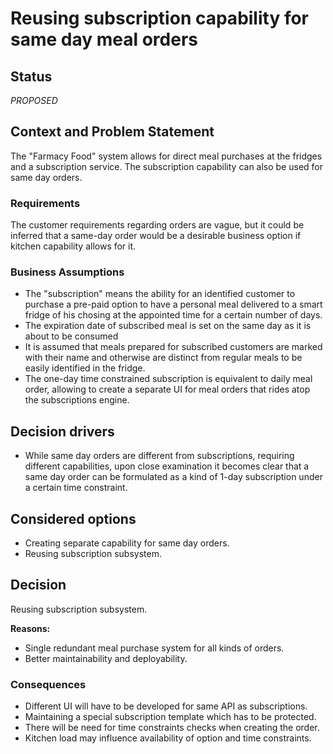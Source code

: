 # Reusing subscription capability for same day meal orders

## Status

_PROPOSED_

## Context and Problem Statement

The "Farmacy Food" system allows for direct meal purchases at the fridges and a subscription service. The subscription capability can also be used for same day orders.

### Requirements

The customer requirements regarding orders are vague, but it could be inferred that a same-day order would be a desirable business option if kitchen capability allows for it.

### Business Assumptions

* The "subscription" means the ability for an identified customer to purchase a pre-paid option to have a personal meal delivered to a smart fridge of his chosing at the appointed time for a certain number of days. 
* The expiration date of subscribed meal is set on the same day as it is about to be consumed
* It is assumed that meals prepared for subscribed customers are marked with their name and otherwise are distinct from regular meals to be easily identified in the fridge.
* The one-day time constrained subscription is equivalent to daily meal order, allowing to create a separate UI for meal orders that rides atop the subscriptions engine.

## Decision drivers

* While same day orders are different from subscriptions, requiring different capabilities, upon close examination it becomes clear that a same day order can be formulated as a kind of 1-day subscription under a certain time constraint.

## Considered options 

* Creating separate capability for same day orders.
* Reusing subscription subsystem.

## Decision

Reusing subscription subsystem.

__Reasons:__ 

* Single redundant meal purchase system for all kinds of orders.
* Better maintainability and deployability.

### Consequences

* Different UI will have to be developed for same API as subscriptions.
* Maintaining a special subscription template which has to be protected.
* There will be need for time constraints checks when creating the order.
* Kitchen load may influence availability of option and time constraints.